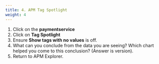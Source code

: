 ```yaml
---
title: 4. APM Tag Spotlight
weight: 4
---
```


1. Click on the **paymentservice**
2. Click on **Tag Spotlight**
3. Ensure **Show tags with no values** is off.
4. What can you conclude from the data you are seeing? Which chart helped you come to this conclusion? (Answer is version).
5. Return to APM Explorer.
